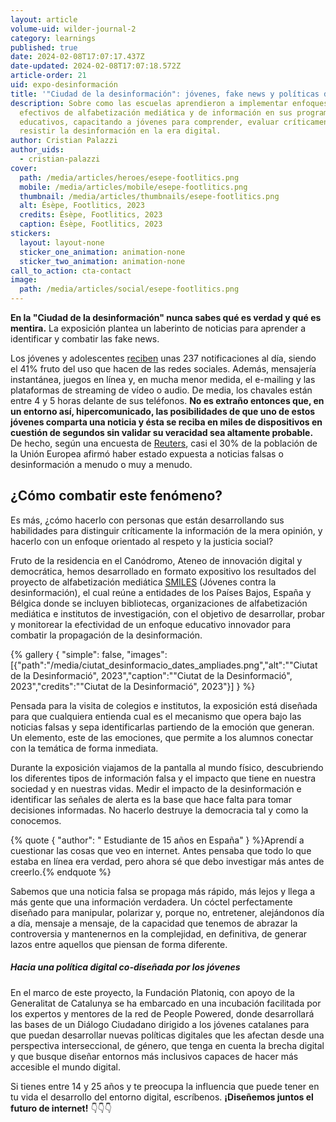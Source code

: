 ```yaml
---
layout: article
volume-uid: wilder-journal-2
category: learnings
published: true
date: 2024-02-08T17:07:17.437Z
date-updated: 2024-02-08T17:07:18.572Z
article-order: 21
uid: expo-desinformación
title: '"Ciudad de la desinformación": jóvenes, fake news y políticas digitales'
description: Sobre como las escuelas aprendieron a implementar enfoques
  efectivos de alfabetización mediática y de información en sus programas
  educativos, capacitando a jóvenes para comprender, evaluar críticamente y
  resistir la desinformación en la era digital.
author: Cristian Palazzi
author_uids:
  - cristian-palazzi
cover:
  path: /media/articles/heroes/esepe-footlitics.png
  mobile: /media/articles/mobile/esepe-footlitics.png
  thumbnail: /media/articles/thumbnails/esepe-footlitics.png
  alt: Ésèpe, Footlitics, 2023
  credits: Ésèpe, Footlitics, 2023
  caption: Ésèpe, Footlitics, 2023
stickers:
  layout: layout-none
  sticker_one_animation: animation-none
  sticker_two_animation: animation-none
call_to_action: cta-contact
image:
  path: /media/articles/social/esepe-footlitics.png
---
```

**En la "Ciudad de la desinformación" nunca sabes qué es verdad y qué es mentira.** La exposición plantea un laberinto de noticias para aprender a identificar y combatir las fake news.

Los jóvenes y adolescentes [reciben](https://www.commonsensemedia.org/sites/default/files/research/report/2023-cs-smartphone-research-report_final-for-web.pdf) unas 237 notificaciones al día, siendo el 41% fruto del uso que hacen de las redes sociales. Además, mensajería instantánea, juegos en línea y, en mucha menor medida, el e-mailing y las plataformas de streaming de vídeo o audio. De media, los chavales están entre 4 y 5 horas delante de sus teléfonos. **No es extraño entonces que, en un entorno así, hipercomunicado, las posibilidades de que uno de estos jóvenes comparta una noticia y ésta se reciba en miles de dispositivos en cuestión de segundos sin validar su veracidad sea altamente probable.** De hecho, según una encuesta de [Reuters](https://reutersinstitute.politics.ox.ac.uk/es/digital-news-report/2022), casi el 30% de la población de la Unión Europea afirmó haber estado expuesta a noticias falsas o desinformación a menudo o muy a menudo. 

## **¿Cómo combatir este fenómeno?**

Es más, ¿cómo hacerlo con personas que están desarrollando sus habilidades para distinguir críticamente la información de la mera opinión, y hacerlo con un enfoque orientado al respeto y la justicia social?

Fruto de la residencia en el Canódromo, Ateneo de innovación digital y democrática, hemos desarrollado en formato expositivo los resultados del proyecto de alfabetización mediática [SMILES](https://smiles.platoniq.net/) (Jóvenes contra la desinformación), el cual reúne a entidades de los Países Bajos, España y Bélgica donde se incluyen bibliotecas, organizaciones de alfabetización mediática e institutos de investigación, con el objetivo de desarrollar, probar y monitorear la efectividad de un enfoque educativo innovador para combatir la propagación de la desinformación.

{% gallery { "simple": false, "images": [{"path":"/media/ciutat_desinformacio_dates_ampliades.png","alt":"\"Ciutat de la Desinformació\", 2023","caption":"\"Ciutat de la Desinformació\", 2023","credits":"\"Ciutat de la Desinformació\", 2023"}] } %}

Pensada para la visita de colegios e institutos, la exposición está diseñada para que cualquiera entienda cual es el mecanismo que opera bajo las noticias falsas y sepa identificarlas partiendo de la emoción que generan. Un elemento, este de las emociones, que permite a los alumnos conectar con la temática de forma inmediata. 

Durante la exposición viajamos de la pantalla al mundo físico, descubriendo los diferentes tipos de información falsa y el impacto que tiene en nuestra sociedad y en nuestras vidas. Medir el impacto de la desinformación e identificar las señales de alerta es la base que hace falta para tomar decisiones informadas. No hacerlo destruye la democracia tal y como la conocemos.

{% quote { "author": " Estudiante de 15 años en España" } %}Aprendí a cuestionar las cosas que veo en internet. Antes pensaba que todo lo que estaba en línea era verdad, pero ahora sé que debo investigar más antes de creerlo.{% endquote %}

Sabemos que una noticia falsa se propaga más rápido, más lejos y llega a más gente que una información verdadera. Un cóctel perfectamente diseñado para manipular, polarizar y, porque no, entretener, alejándonos día a día, mensaje a mensaje, de la capacidad que tenemos de abrazar la controversia y mantenernos en la complejidad, en definitiva, de generar lazos entre aquellos que piensan de forma diferente.

##### Hacia una política digital co-diseñada por los jóvenes

En el marco de este proyecto, la Fundación Platoniq, con apoyo de la Generalitat de Catalunya se ha embarcado en una incubación facilitada por los expertos y mentores de la red de People Powered, donde desarrollará las bases de un Diálogo Ciudadano dirigido a los jóvenes catalanes para que puedan desarrollar nuevas políticas digitales que les afectan desde una perspectiva interseccional, de género, que tenga en cuenta la brecha digital y que busque diseñar entornos más inclusivos capaces de hacer más accesible el mundo digital.

Si tienes entre 14 y 25 años y te preocupa la influencia que puede tener en tu vida el desarrollo del entorno digital, escríbenos. **¡Diseñemos juntos el futuro de internet!** 👇👇👇

